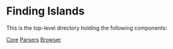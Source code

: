 # Finding Islands

This is the top-level directory holding the following components:

[Core](https://github.com/marcusmonteirodesouza/finding-islands/tree/master/core)
[Parsers](https://github.com/marcusmonteirodesouza/finding-islands/tree/master/parsers)
[Browser](https://github.com/marcusmonteirodesouza/finding-islands/tree/master/browser)

